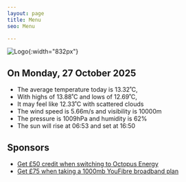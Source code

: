 ```yaml
---
layout: page
title: Menu
seo: Menu

---
```


![Logo](/images/logo.jpg){:width="832px"}

<!-- weather_marker starts -->
## On Monday, 27 October 2025

- The average temperature today is 13.32˚C,
- With highs of 13.88˚C and lows of 12.69˚C,
- It may feel like 12.33˚C with scattered clouds
- The wind speed is 5.66m/s and visibility is 10000m
- The pressure is 1009hPa and humidity is 62%
- The sun will rise at 06:53 and set at 16:50

<!-- weather_marker ends -->

## Sponsors

- [Get £50 credit when switching to Octopus Energy](https://bit.ly/3oD1nnS)
- [Get £75 when taking a 1000mb YouFibre broadband plan](https://aklam.io/91zWhU?)
